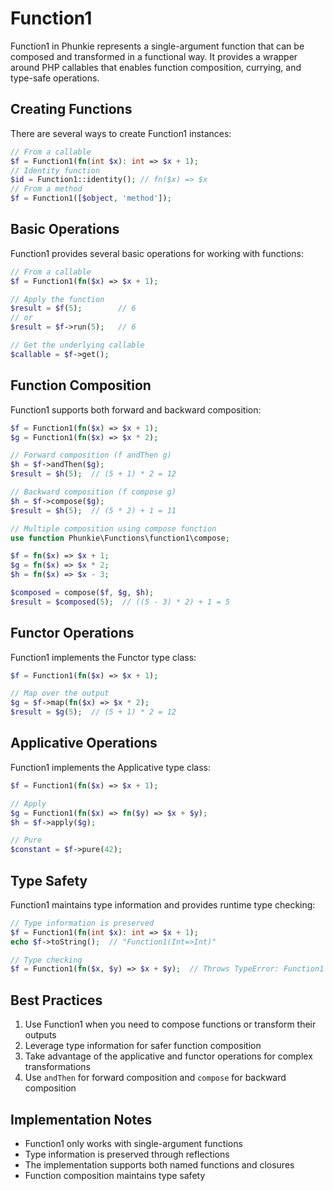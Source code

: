 # Function1

Function1 in Phunkie represents a single-argument function that can be composed and transformed in a functional way. It provides a wrapper around PHP callables that enables function composition, currying, and type-safe operations.

## Creating Functions

There are several ways to create Function1 instances:

```php
// From a callable
$f = Function1(fn(int $x): int => $x + 1);
// Identity function
$id = Function1::identity(); // fn($x) => $x
// From a method
$f = Function1([$object, 'method']);
```

## Basic Operations

Function1 provides several basic operations for working with functions:

```php
// From a callable
$f = Function1(fn($x) => $x + 1);

// Apply the function
$result = $f(5);        // 6
// or
$result = $f->run(5);   // 6

// Get the underlying callable
$callable = $f->get();
```

## Function Composition

Function1 supports both forward and backward composition:

```php
$f = Function1(fn($x) => $x + 1);
$g = Function1(fn($x) => $x * 2);

// Forward composition (f andThen g)
$h = $f->andThen($g);
$result = $h(5);  // (5 + 1) * 2 = 12

// Backward composition (f compose g)
$h = $f->compose($g);
$result = $h(5);  // (5 * 2) + 1 = 11

// Multiple composition using compose function
use function Phunkie\Functions\function1\compose;

$f = fn($x) => $x + 1;
$g = fn($x) => $x * 2;
$h = fn($x) => $x - 3;

$composed = compose($f, $g, $h);
$result = $composed(5);  // ((5 - 3) * 2) + 1 = 5
```

## Functor Operations

Function1 implements the Functor type class:

```php
$f = Function1(fn($x) => $x + 1);

// Map over the output
$g = $f->map(fn($x) => $x * 2);
$result = $g(5);  // (5 + 1) * 2 = 12
```

## Applicative Operations

Function1 implements the Applicative type class:

```php
$f = Function1(fn($x) => $x + 1);

// Apply
$g = Function1(fn($x) => fn($y) => $x + $y);
$h = $f->apply($g);

// Pure
$constant = $f->pure(42);
```

## Type Safety

Function1 maintains type information and provides runtime type checking:

```php
// Type information is preserved
$f = Function1(fn(int $x): int => $x + 1);
echo $f->toString();  // "Function1(Int=>Int)"

// Type checking
$f = Function1(fn($x, $y) => $x + $y);  // Throws TypeError: Function1 takes a callable with 1 parameter
```

## Best Practices

1. Use Function1 when you need to compose functions or transform their outputs
2. Leverage type information for safer function composition
3. Take advantage of the applicative and functor operations for complex transformations
4. Use `andThen` for forward composition and `compose` for backward composition

## Implementation Notes

- Function1 only works with single-argument functions
- Type information is preserved through reflections
- The implementation supports both named functions and closures
- Function composition maintains type safety